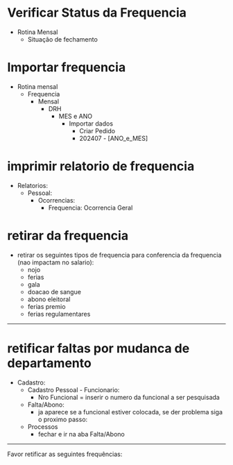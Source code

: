 # Verificar Status da Frequencia
 - Rotina Mensal
   - Situação de fechamento


# Importar frequencia
 - Rotina mensal
   - Frequencia
     - Mensal
       * DRH
         - MES e ANO
           * Importar dados 
             - Criar Pedido
             -  202407 - [ANO_e_MES]


# imprimir relatorio de frequencia
  - Relatorios:  
      - Pessoal:
        - Ocorrencias:
          - Frequencia:
              Ocorrencia Geral

# retirar da frequencia
  - retirar os seguintes tipos de frequencia para conferencia da frequencia (nao impactam no salario):
    - nojo
    - ferias
    - gala
    - doacao de sangue
    - abono eleitoral
    - ferias premio
    - ferias regulamentares

----

# retificar faltas por mudanca de departamento
  - Cadastro:
      - Cadastro Pessoal - Funcionario:
        - Nro Funcional = inserir o numero da funcional a ser pesquisada
      - Falta/Abono:
        - ja aparece se a funcional estiver colocada, se der problema siga o proximo passo:
      - Processos
        - fechar e ir na aba Falta/Abono
        
-----

Favor retificar as seguintes frequências:

